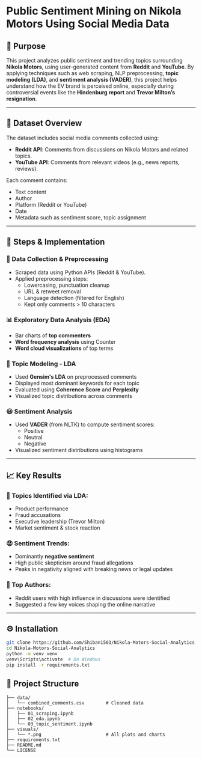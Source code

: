 # Public Sentiment Mining on Nikola Motors Using Social Media Data

## 📌 Purpose
This project analyzes public sentiment and trending topics surrounding **Nikola Motors**, using user-generated content from **Reddit** and **YouTube**. By applying techniques such as web scraping, NLP preprocessing, **topic modeling (LDA)**, and **sentiment analysis (VADER)**, this project helps understand how the EV brand is perceived online, especially during controversial events like the **Hindenburg report** and **Trevor Milton’s resignation**.

---

## 📂 Dataset Overview

The dataset includes social media comments collected using:
- **Reddit API**: Comments from discussions on Nikola Motors and related topics.
- **YouTube API**: Comments from relevant videos (e.g., news reports, reviews).
  
Each comment contains:
- Text content
- Author
- Platform (Reddit or YouTube)
- Date
- Metadata such as sentiment score, topic assignment

---

## 🔄 Steps & Implementation

### 🧹 Data Collection & Preprocessing
- Scraped data using Python APIs (Reddit & YouTube).
- Applied preprocessing steps:
  - Lowercasing, punctuation cleanup
  - URL & retweet removal
  - Language detection (filtered for English)
  - Kept only comments > 10 characters

### 📊 Exploratory Data Analysis (EDA)
- Bar charts of **top commenters**
- **Word frequency analysis** using Counter
- **Word cloud visualizations** of top terms

### 🧠 Topic Modeling - LDA
- Used **Gensim's LDA** on preprocessed comments
- Displayed most dominant keywords for each topic
- Evaluated using **Coherence Score** and **Perplexity**
- Visualized topic distributions across comments

### 😃 Sentiment Analysis
- Used **VADER** (from NLTK) to compute sentiment scores:
  - Positive
  - Neutral
  - Negative
- Visualized sentiment distributions using histograms

---

## 📈 Key Results

### 🧠 Topics Identified via LDA:
- Product performance
- Fraud accusations
- Executive leadership (Trevor Milton)
- Market sentiment & stock reaction

### 😡 Sentiment Trends:
- Dominantly **negative sentiment**
- High public skepticism around fraud allegations
- Peaks in negativity aligned with breaking news or legal updates

### 📢 Top Authors:
- Reddit users with high influence in discussions were identified
- Suggested a few key voices shaping the online narrative

---

## ⚙️ Installation

```bash
git clone https://github.com/Shiban1503/Nikola-Motors-Social-Analytics.git
cd Nikola-Motors-Social-Analytics
python -m venv venv
venv\Scripts\activate  # On Windows
pip install -r requirements.txt
```

## 📁 Project Structure
```
├── data/
│   └── combined_comments.csv        # Cleaned data
├── notebooks/
│   ├── 01_scraping.ipynb
│   ├── 02_eda.ipynb
│   └── 03_topic_sentiment.ipynb
├── visuals/
│   └── *.png                        # All plots and charts
├── requirements.txt
├── README.md
└── LICENSE
```
